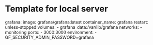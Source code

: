 # Template for local server
  grafana:
    image: grafana/grafana:latest
    container_name: grafana
    restart: unless-stopped
    volumes:
      - grafana_data:/var/lib/grafana
    networks:
      - monitoring
    ports:
      - 3000:3000
    environment:
      - GF_SECURITY_ADMIN_PASSWORD=grafana